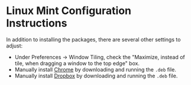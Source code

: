 # Linux Mint Configuration Instructions

In addition to installing the packages, there are several other settings to
adjust:

* Under Preferences -> Window Tiling, check the "Maximize, instead of tile, when
  dragging a window to the top edge" box.
* Manually install [Chrome](https://www.google.com/chrome) by downloading and
  running the `.deb` file.
* Manually install [Dropbox](https://www.dropbox.com/install) by downloading and
  running the `.deb` file.
